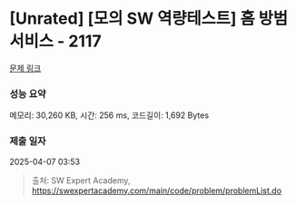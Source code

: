 # [Unrated] [모의 SW 역량테스트] 홈 방범 서비스 - 2117 

[문제 링크](https://swexpertacademy.com/main/code/problem/problemDetail.do?contestProbId=AV5V61LqAf8DFAWu) 

### 성능 요약

메모리: 30,260 KB, 시간: 256 ms, 코드길이: 1,692 Bytes

### 제출 일자

2025-04-07 03:53



> 출처: SW Expert Academy, https://swexpertacademy.com/main/code/problem/problemList.do